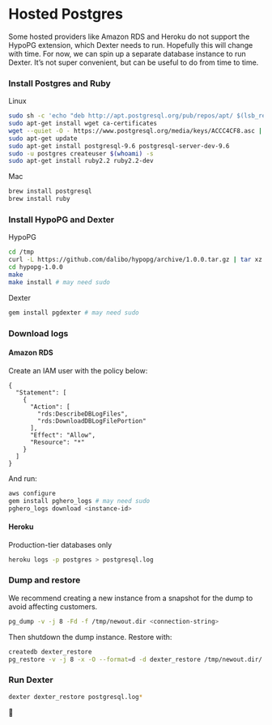 # Hosted Postgres

Some hosted providers like Amazon RDS and Heroku do not support the HypoPG extension, which Dexter needs to run. Hopefully this will change with time. For now, we can spin up a separate database instance to run Dexter. It’s not super convenient, but can be useful to do from time to time.

### Install Postgres and Ruby

Linux

```sh
sudo sh -c 'echo "deb http://apt.postgresql.org/pub/repos/apt/ $(lsb_release -cs)-pgdg main" > /etc/apt/sources.list.d/pgdg.list'
sudo apt-get install wget ca-certificates
wget --quiet -O - https://www.postgresql.org/media/keys/ACCC4CF8.asc | sudo apt-key add -
sudo apt-get update
sudo apt-get install postgresql-9.6 postgresql-server-dev-9.6
sudo -u postgres createuser $(whoami) -s
sudo apt-get install ruby2.2 ruby2.2-dev
```

Mac

```sh
brew install postgresql
brew install ruby
```

### Install HypoPG and Dexter

HypoPG

```sh
cd /tmp
curl -L https://github.com/dalibo/hypopg/archive/1.0.0.tar.gz | tar xz
cd hypopg-1.0.0
make
make install # may need sudo
```

Dexter

```sh
gem install pgdexter # may need sudo
```

### Download logs

#### Amazon RDS

Create an IAM user with the policy below:

```
{
  "Statement": [
    {
      "Action": [
        "rds:DescribeDBLogFiles",
        "rds:DownloadDBLogFilePortion"
      ],
      "Effect": "Allow",
      "Resource": "*"
    }
  ]
}
```

And run:

```sh
aws configure
gem install pghero_logs # may need sudo
pghero_logs download <instance-id>
```

#### Heroku

Production-tier databases only

```sh
heroku logs -p postgres > postgresql.log
```

### Dump and restore

We recommend creating a new instance from a snapshot for the dump to avoid affecting customers.

```sh
pg_dump -v -j 8 -Fd -f /tmp/newout.dir <connection-string>
```

Then shutdown the dump instance. Restore with:

```sh
createdb dexter_restore
pg_restore -v -j 8 -x -O --format=d -d dexter_restore /tmp/newout.dir/
```

### Run Dexter

```sh
dexter dexter_restore postgresql.log*
```

:tada:
